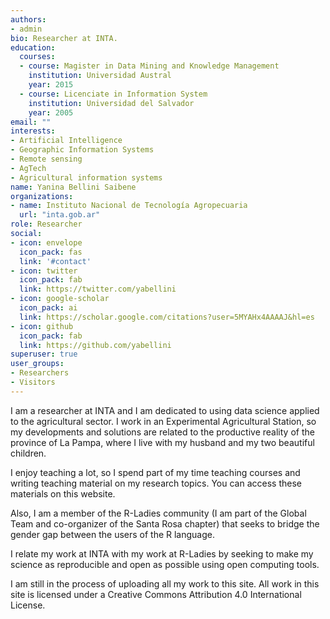 ```yaml
---
authors:
- admin
bio: Researcher at INTA.
education:
  courses:
  - course: Magister in Data Mining and Knowledge Management
    institution: Universidad Austral
    year: 2015
  - course: Licenciate in Information System
    institution: Universidad del Salvador
    year: 2005
email: ""
interests:
- Artificial Intelligence 
- Geographic Information Systems 
- Remote sensing
- AgTech
- Agricultural information systems
name: Yanina Bellini Saibene
organizations:
- name: Instituto Nacional de Tecnología Agropecuaria
  url: "inta.gob.ar"
role: Researcher
social:
- icon: envelope
  icon_pack: fas
  link: '#contact'
- icon: twitter
  icon_pack: fab
  link: https://twitter.com/yabellini
- icon: google-scholar
  icon_pack: ai
  link: https://scholar.google.com/citations?user=5MYAHx4AAAAJ&hl=es
- icon: github
  icon_pack: fab
  link: https://github.com/yabellini
superuser: true
user_groups:
- Researchers
- Visitors
---
```


I am a researcher at INTA and I am dedicated to using data science applied to the agricultural sector. I work in an Experimental Agricultural Station, so my developments and solutions are related to the productive reality of the province of La Pampa, where I live with my husband and my two beautiful children.

I enjoy teaching a lot, so I spend part of my time teaching courses and writing teaching material on my research topics. You can access these materials on this website. 

Also, I am a member of the R-Ladies community (I am part of the Global Team and co-organizer of the Santa Rosa chapter) that seeks to bridge the gender gap between the users of the R language.

I relate my work at INTA with my work at R-Ladies by seeking to make my science as reproducible and open as possible using open computing tools.

I am still in the process of uploading all my work to this site.  All work in this site is licensed under a Creative Commons Attribution 4.0 International License. 